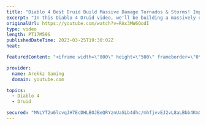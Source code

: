 ```yaml
---
title: "Diablo 4 Best Druid Build Massive Damage Tornados & Storms! Impressions, Tips, All Skills & Perks"
excerpt: "In this Diablo 4 Druid video, we'll be building a massively damage tornados and storms build to take on the hordes of enemies in ..."
originalUrl: https://youtube.com/watch?v=RAx3MW6OodI
type: video
length: PT17M59S
publishedDateTime: 2023-03-25T19:30:02Z
heat: 

featuredContent: "<iframe width=\"800\" height=\"500\" frameborder=\"0\" src=\"https://www.youtube.com/embed/RAx3MW6OodI\" allow=\"accelerometer; autoplay; encrypted-media; gyroscope; picture-in-picture\" allowfullscreen></iframe>"

provider:
  name: Arekkz Gaming
  domain: youtube.com

topics:
  - Diablo 4
  - Druid

secured: "MNLYT2u6lcvqJH7EcDHLBOJBeQRYznUaSLb4dhc/mhfjvvEJ2vL8aLBbb4KmXwtRQYbg1Iv9VCNASS5LwnDeeFSJDLJIL3IDCFP4wuqtJHjstnnZB/wBakLQMIXodNRAKfPLHvElwCrniCovu73guV5CfGAH2sgsl+E9ERuzPVnS1gL8Yfw4YMBSrXSllmz6KCSa56RKRIT69dNCyw/vCwNHQhBnGZbWbcWQ2/EBjYlbEE61lEoyvxrWNZrcda+4NLXiK46nvgxOKsJ1dwRZGmjAagiZOPxEo4LqexMLaTKOK869H8qtJYatQzVG5q3ajkhhfAdzVsgN4/XY02z/ETRMM67weOKBCckYVIeHRF7S6k31APJgLy5ZFIq5mlkyzth51mDd/vsZ5KZCzE1u9Tq7YZdH7v25HasftN5VhfA=;zS2J5fURkMKBi22HckDG/g=="
---
```


